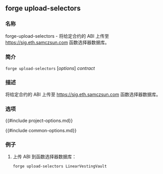 ## forge upload-selectors

### 名称

forge-upload-selectors - 将给定合约的 ABI 上传至 https://sig.eth.samczsun.com 函数选择器数据库。

### 简介

``forge upload-selectors`` [*options*] *contract*

### 描述

将给定合约的 ABI 上传至 https://sig.eth.samczsun.com 函数选择器数据库。

### 选项

{{#include project-options.md}}

{{#include common-options.md}}

### 例子

1. 上传 ABI 到函数选择器数据库：
    ```sh
    forge upload-selectors LinearVestingVault
    ```
